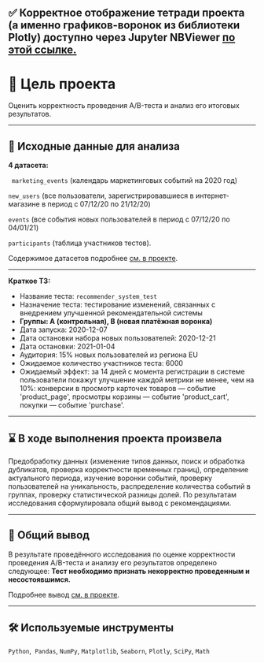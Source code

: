 ## ✅ Корректное отображение тетради проекта (а именно графиков-воронок из библиотеки Plotly) доступно через Jupyter NBViewer [по этой ссылке.](https://nbviewer.jupyter.org/github/Gracheva-Daria/Yandex.Practicum_analytical_projects/blob/e43b10a71811625c611e92a990ffc53dc2cc8f0e/13_%D0%90%D0%BD%D0%B0%D0%BB%D0%B8%D0%B7%20%D1%80%D0%B5%D0%B7%D1%83%D0%BB%D1%8C%D1%82%D0%B0%D1%82%D0%BE%D0%B2%20AB-%D1%82%D0%B5%D1%81%D1%82%D0%B8%D1%80%D0%BE%D0%B2%D0%B0%D0%BD%D0%B8%D1%8F/13_%D0%90%D0%BD%D0%B0%D0%BB%D0%B8%D0%B7%20%D1%80%D0%B5%D0%B7%D1%83%D0%BB%D1%8C%D1%82%D0%B0%D1%82%D0%BE%D0%B2%20AB-%D1%82%D0%B5%D1%81%D1%82%D0%B8%D1%80%D0%BE%D0%B2%D0%B0%D0%BD%D0%B8%D1%8F.ipynb)

# 🎯 Цель проекта
Оценить корректность проведения A/B-теста и анализ его итоговых результатов.
<hr>

## 📂 Исходные данные для анализа
**4 датасета:** 

` marketing_events` (календарь маркетинговых событий на 2020 год)

`new_users` (все пользователи, зарегистрировавшиеся в интернет-магазине в период с 07/12/20 по 21/12/20)

`events` (все события новых пользователей в период с 07/12/20 по 04/01/21)

`participants` (таблица участников тестов).

Содержимое датасетов подробнее [см. в проекте](https://nbviewer.jupyter.org/github/Gracheva-Daria/Yandex.Practicum_analytical_projects/blob/e43b10a71811625c611e92a990ffc53dc2cc8f0e/13_%D0%90%D0%BD%D0%B0%D0%BB%D0%B8%D0%B7%20%D1%80%D0%B5%D0%B7%D1%83%D0%BB%D1%8C%D1%82%D0%B0%D1%82%D0%BE%D0%B2%20AB-%D1%82%D0%B5%D1%81%D1%82%D0%B8%D1%80%D0%BE%D0%B2%D0%B0%D0%BD%D0%B8%D1%8F/13_%D0%90%D0%BD%D0%B0%D0%BB%D0%B8%D0%B7%20%D1%80%D0%B5%D0%B7%D1%83%D0%BB%D1%8C%D1%82%D0%B0%D1%82%D0%BE%D0%B2%20AB-%D1%82%D0%B5%D1%81%D1%82%D0%B8%D1%80%D0%BE%D0%B2%D0%B0%D0%BD%D0%B8%D1%8F.ipynb).
<hr>

**Краткое ТЗ:**
- Название теста: `recommender_system_test`
- Назначение теста: тестирование изменений, связанных с внедрением улучшенной рекомендательной системы
- **Группы: А (контрольная), B (новая платёжная воронка)**
- Дата запуска: 2020-12-07
- Дата остановки набора новых пользователей: 2020-12-21
- Дата остановки: 2021-01-04
- Аудитория: 15% новых пользователей из региона EU
- Ожидаемое количество участников теста: 6000
- Ожидаемый эффект: за 14 дней с момента регистрации в системе пользователи покажут улучшение каждой метрики не менее, чем на 10%: конверсии в просмотр карточек товаров — событие 'product_page', просмотры корзины — событие 'product_cart', покупки — событие 'purchase'.
<hr>

## ⌛ В ходе выполнения проекта произвела
Предобработку данных (изменение типов данных, поиск и обработка дубликатов, проверка корректности временных границ), определение актуального периода, изучение воронки событий, проверку пользователей на уникальность, распределение количества событий в группах, проверку статистической разницы долей. По результатам исследования сформулировала общий вывод с рекомендациями.
<hr>

## 📃 Общий вывод
В результате проведённого исследования по оценке корректности проведения A/B-теста и анализу его результатов определено следующее:
**Тест необходимо признать некорректно проведенным и несостоявшимся.** 

Подробнее вывод [см. в проекте](https://nbviewer.jupyter.org/github/Gracheva-Daria/Yandex.Practicum_analytical_projects/blob/e43b10a71811625c611e92a990ffc53dc2cc8f0e/13_%D0%90%D0%BD%D0%B0%D0%BB%D0%B8%D0%B7%20%D1%80%D0%B5%D0%B7%D1%83%D0%BB%D1%8C%D1%82%D0%B0%D1%82%D0%BE%D0%B2%20AB-%D1%82%D0%B5%D1%81%D1%82%D0%B8%D1%80%D0%BE%D0%B2%D0%B0%D0%BD%D0%B8%D1%8F/13_%D0%90%D0%BD%D0%B0%D0%BB%D0%B8%D0%B7%20%D1%80%D0%B5%D0%B7%D1%83%D0%BB%D1%8C%D1%82%D0%B0%D1%82%D0%BE%D0%B2%20AB-%D1%82%D0%B5%D1%81%D1%82%D0%B8%D1%80%D0%BE%D0%B2%D0%B0%D0%BD%D0%B8%D1%8F.ipynb).
<hr>

## 🛠️ Используемые инструменты
`Python`,` Pandas`, `NumPy`, `Matplotlib`, `Seaborn`, `Plotly`, `SciPy`, `Math`
